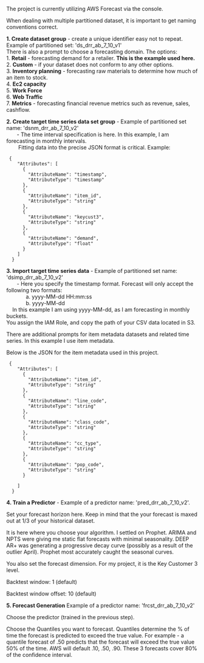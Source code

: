 The project is currently utilizing AWS Forecast via the console.  

When dealing with multiple partitioned dataset, it is important to get naming conventions correct.

**1. Create dataset group** - create a unique identifier easy not to repeat. Example of partitioned set: 'ds_drr_ab_7_10_v1'  
     There is also a prompt to choose a forecasting domain. The options:  
     1. **Retail** - forecasting demand for a retailer. **This is the example used here.**  
     2. **Custom** - if your dataset does not conform to any other options.  
     3. **Inventory planning** - forecasting raw materials to determine how much of an item to stock.  
     4. **Ec2 capacity**  
     5. **Work Force**  
     6. **Web Traffic**  
     7. **Metrics** - forecasting financial revenue metrics such as revenue, sales, cashflow.

**2. Create target time series data set group** - Example of partitioned set name: 'dsnm_drr_ab_7_10_v2'  
&nbsp;&nbsp;&nbsp;&nbsp;&nbsp;&nbsp;&nbsp;- The time interval specification is here. In this example, I am forecasting in monthly intervals.  
&nbsp;&nbsp;&nbsp;&nbsp;&nbsp;&nbsp;&nbsp;  Fitting data into the precise JSON format is critical.  Example:
     
     {
        "Attributes": [
          {
            "AttributeName": "timestamp",
            "AttributeType": "timestamp"
          },          
          {
            "AttributeName": "item_id",
            "AttributeType": "string"
          },
          {
            "AttributeName": "keycust3",
            "AttributeType": "string"
          },
          {
            "AttributeName": "demand",
            "AttributeType": "float"
          }
        ]
      }

**3. Import target time series data** - Example of partitioned set name: 'dsimp_drr_ab_7_10_v2'  
&nbsp;&nbsp;&nbsp;&nbsp;&nbsp;&nbsp;&nbsp;- Here you specify the timestamp format. Forecast will only accept the following two formats:  
&nbsp;&nbsp;&nbsp;&nbsp;&nbsp;&nbsp;&nbsp;&nbsp;&nbsp;&nbsp;&nbsp;&nbsp; a. yyyy-MM-dd HH:mm:ss  
&nbsp;&nbsp;&nbsp;&nbsp;&nbsp;&nbsp;&nbsp;&nbsp;&nbsp;&nbsp;&nbsp;&nbsp; b. yyyy-MM-dd  
&nbsp;&nbsp;&nbsp; In this example I am using yyyy-MM-dd, as I am forecasting in monthly buckets.  
You assign the IAM Role, and copy the path of your CSV data located in S3.

There are additional prompts for item metadata datasets and related time series. In this example I use item metadata.

Below is the JSON for the item metadata used in this project.


     {
        "Attributes": [
          {
            "AttributeName": "item_id",
            "AttributeType": "string"
          },
          {
            "AttributeName": "line_code",
            "AttributeType": "string"
          },
          {
            "AttributeName": "class_code",
            "AttributeType": "string"
          },
          {
            "AttributeName": "cc_type",
            "AttributeType": "string"
          },
          {
            "AttributeName": "pop_code",
            "AttributeType": "string"
          }

        ]
      }
      
**4. Train a Predictor** - Example of a predictor name: 'pred_drr_ab_7_10_v2'.

Set your forecast horizon here. Keep in mind that the your forecast is maxed out at 1/3 of your historical dataset.

It is here where you choose your algorithm. I settled on Prophet. ARIMA and NPTS were giving me static flat forecasts with minimal seasonality. DEEP AR+ was generating a progressive decay curve (possibly as a result of the outlier April). Prophet most accurately caught the seasonal curves.

You also set the forecast dimension. For my project, it is the Key Customer 3 level.

Backtest window: 1 (default)

Backtest window offset: 10 (default)

**5. Forecast Generation** Example of a predictor name: 'frcst_drr_ab_7_10_v2'  

Choose the predictor (trained in the previous step).  

Choose the Quantiles you want to forecast. Quantiles determine the % of time the forecast is predicted to exceed the true value. For example - a quantile forecast of .50 predicts that the forecast will exceed the true value 50% of the time. AWS will default .10, .50, .90. These 3 forecasts cover 80% of the confidence interval. 

